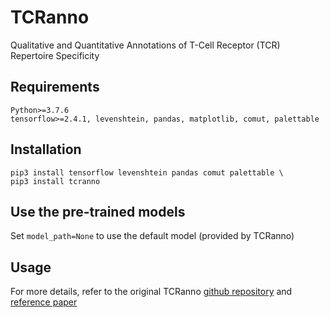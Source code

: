 # TCRanno
Qualitative and Quantitative Annotations of T-Cell Receptor (TCR) Repertoire Specificity

## Requirements
```
Python>=3.7.6
tensorflow>=2.4.1, levenshtein, pandas, matplotlib, comut, palettable
```
## Installation
```
pip3 install tensorflow levenshtein pandas comut palettable \
pip3 install tcranno
```

## Use the pre-trained models

Set `model_path=None` to use the default model (provided by TCRanno)

## Usage

For more details, refer to the original TCRanno [github repository](https://github.com/deepomicslab/TCRanno/tree/main) and [reference paper](https://pubmed.ncbi.nlm.nih.gov/37150761/)
